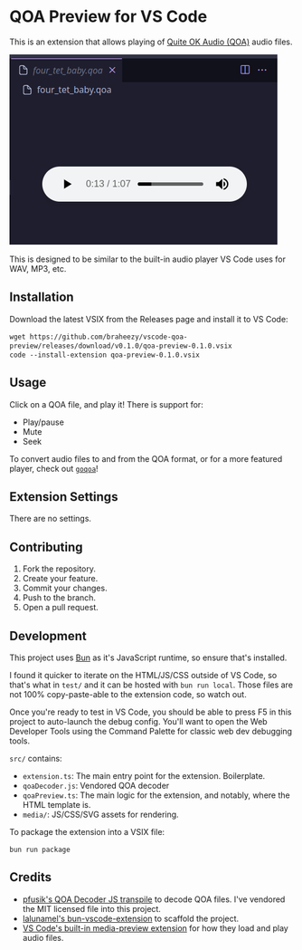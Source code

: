 # QOA Preview for VS Code
This is an extension that allows playing of [Quite OK Audio (QOA)](https://qoaformat.org/) audio files.

![demo](./images/demo.png)

This is designed to be similar to the built-in audio player VS Code uses for WAV, MP3, etc.

## Installation
Download the latest VSIX from the Releases page and install it to VS Code:

    wget https://github.com/braheezy/vscode-qoa-preview/releases/download/v0.1.0/qoa-preview-0.1.0.vsix
    code --install-extension qoa-preview-0.1.0.vsix

## Usage
Click on a QOA file, and play it! There is support for:

- Play/pause
- Mute
- Seek

To convert audio files to and from the QOA format, or for a more featured player, check out [`goqoa`](https://github.com/braheezy/goqoa)!

## Extension Settings
There are no settings.

## Contributing

1. Fork the repository.
1. Create your feature.
1. Commit your changes.
1. Push to the branch.
1. Open a pull request.

## Development
This project uses [Bun](https://bun.sh/) as it's JavaScript runtime, so ensure that's installed.

I found it quicker to iterate on the HTML/JS/CSS outside of VS Code, so that's what in `test/` and it can be hosted with `bun run local`. Those files are not 100% copy-paste-able to the extension code, so watch out.

Once you're ready to test in VS Code, you should be able to press F5 in this project to auto-launch the debug config. You'll want to open the Web Developer Tools using the Command Palette for classic web dev debugging tools.

`src/` contains:
- `extension.ts`: The main entry point for the extension. Boilerplate.
- `qoaDecoder.js`: Vendored QOA decoder
- `qoaPreview.ts`: The main logic for the extension, and notably, where the HTML template is.
- `media/`: JS/CSS/SVG assets for rendering.

To package the extension into a VSIX file:

    bun run package

## Credits
- [pfusik's QOA Decoder JS transpile](https://github.com/pfusik/qoa-fu/blob/c8e18a7d269f97c12e9be63b1ae30ebb47cb3366/transpiled/QOA.js) to decode QOA files. I've vendored the MIT licensed file into this project.
- [lalunamel's bun-vscode-extension](https://github.com/lalunamel/bun-vscode-extension) to scaffold the project.
- [VS Code's built-in media-preview extension](https://github.com/microsoft/vscode/tree/main/extensions/media-preview) for how they load and play audio files.
